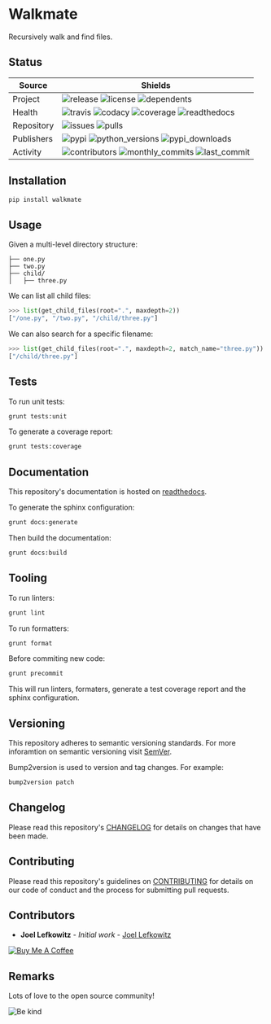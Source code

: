 # Walkmate

Recursively walk and find files.

## Status

| Source     | Shields                                                                                                            |
| ---------- | ------------------------------------------------------------------------------------------------------------------ |
| Project    | ![release][release_shield] ![license][license_shield] ![dependents][dependents_shield]                             |
| Health     | ![travis][travis_shield] ![codacy][codacy_shield] ![coverage][coverage_shield] ![readthedocs][readthedocs_shield]  |
| Repository | ![issues][issues_shield] ![pulls][pulls_shield]                                                                    |
| Publishers | ![pypi][pypi_shield] ![python_versions][python_versions_shield] ![pypi_downloads][pypi_downloads_shield]           |
| Activity   | ![contributors][contributors_shield] ![monthly_commits][monthly_commits_shield] ![last_commit][last_commit_shield] |

## Installation

```bash
pip install walkmate
```

## Usage

Given a multi-level directory structure:

```ascii
├── one.py
├── two.py
├── child/
│   ├── three.py
```

We can list all child files:

```python
>>> list(get_child_files(root=".", maxdepth=2))
["/one.py", "/two.py", "/child/three.py"]
```

We can also search for a specific filename:

```python
>>> list(get_child_files(root=".", maxdepth=2, match_name="three.py"))
["/child/three.py"]
```

## Tests

To run unit tests:

```bash
grunt tests:unit
```

To generate a coverage report:

```bash
grunt tests:coverage
```

## Documentation

This repository's documentation is hosted on [readthedocs][readthedocs].

To generate the sphinx configuration:

```bash
grunt docs:generate
```

Then build the documentation:

```bash
grunt docs:build
```

## Tooling

To run linters:

```bash
grunt lint
```

To run formatters:

```bash
grunt format
```

Before commiting new code:

```bash
grunt precommit
```

This will run linters, formaters, generate a test coverage report and the sphinx configuration.

## Versioning

This repository adheres to semantic versioning standards.
For more inforamtion on semantic versioning visit [SemVer][semver].

Bump2version is used to version and tag changes.
For example:

```bash
bump2version patch
```

## Changelog

Please read this repository's [CHANGELOG](CHANGELOG.md) for details on changes that have been made.

## Contributing

Please read this repository's guidelines on [CONTRIBUTING](CONTRIBUTING.md) for details on our code of conduct and the process for submitting pull requests.

## Contributors

- **Joel Lefkowitz** - _Initial work_ - [Joel Lefkowitz][joellefkowitz]

[![Buy Me A Coffee][coffee_button]][coffee]

## Remarks

Lots of love to the open source community!

![Be kind][be_kind]

<!-- Github links -->

[pulls]: https://github.com/JoelLefkowitz/walkmate/pulls
[issues]: https://github.com/JoelLefkowitz/walkmate/issues

<!-- External links -->

[readthedocs]: https://walkmate.readthedocs.io/en/latest/
[semver]: http://semver.org/
[coffee]: https://www.buymeacoffee.com/joellefkowitz
[coffee_button]: https://cdn.buymeacoffee.com/buttons/default-blue.png
[be_kind]: https://media.giphy.com/media/osAcIGTSyeovPq6Xph/giphy.gif

<!-- Acknowledgments -->

[joellefkowitz]: https://github.com/JoelLefkowitz

<!-- Project shields -->

[release_shield]: https://img.shields.io/github/v/tag/joellefkowitz/walkmate
[license_shield]: https://img.shields.io/github/license/joellefkowitz/walkmate
[dependents_shield]: https://img.shields.io/librariesio/dependent-repos/pypi/walkmate

<!-- Health shields -->

[travis_shield]: https://img.shields.io/travis/joellefkowitz/walkmate
[codacy_shield]: https://img.shields.io/codacy/coverage/walkmate
[coverage_shield]: https://img.shields.io/codacy/grade/walkmate
[readthedocs_shield]: https://img.shields.io/readthedocs/walkmate

<!-- Repository shields -->

[issues_shield]: https://img.shields.io/github/issues/joellefkowitz/walkmate
[pulls_shield]: https://img.shields.io/github/issues-pr/joellefkowitz/walkmate

<!-- Publishers shields -->

[pypi_shield]: https://img.shields.io/pypi/v/walkmate
[python_versions_shield]: https://img.shields.io/pypi/pyversions/walkmate
[pypi_downloads_shield]: https://img.shields.io/pypi/dw/walkmate

<!-- Activity shields -->

[contributors_shield]: https://img.shields.io/github/contributors/joellefkowitz/walkmate
[monthly_commits_shield]: https://img.shields.io/github/commit-activity/m/joellefkowitz/walkmate
[last_commit_shield]: https://img.shields.io/github/last-commit/joellefkowitz/walkmate
